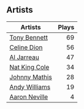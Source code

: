 ## Artists
Artists | Plays 
----- | -----: 
[Tony Bennett](/artists/tony-bennett-2564) | 69
[Celine Dion](/artists/celine-dion-39068) | 56
[Al Jarreau](/artists/al-jarreau-1769) | 47
[Nat King Cole](/artists/nat-king-cole-3428) | 34
[Johnny Mathis](/artists/johnny-mathis-14581) | 28
[Andy Williams](/artists/andy-williams-16425) | 19
[Aaron Neville](/artists/aaron-neville-384) | 4

